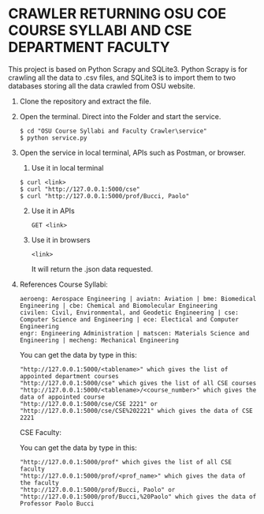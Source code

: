 # CRAWLER RETURNING OSU COE COURSE SYLLABI AND CSE DEPARTMENT FACULTY

This project is based on Python Scrapy and SQLite3. Python Scrapy is for crawling all the data to .csv files, and SQLite3 is to import them to two databases storing all the data crawled from OSU website.

1. Clone the repository and extract the file.
   
2. Open the terminal. Direct into the Folder and start the service.
   
   ```
   $ cd "OSU Course Syllabi and Faculty Crawler\service"
   $ python service.py
   ```
3. Open the service in local terminal, APIs such as Postman, or browser.
    1) Use it in local terminal
      
      ```
      $ curl <link>
      $ curl "http://127.0.0.1:5000/cse"
      $ curl "http://127.0.0.1:5000/prof/Bucci, Paolo"
      ```
    2) Use it in APIs
       ```
       GET <link>
       ```
    4) Use it in browsers
       ```
       <link>
       ```
       It will return the .json data requested.
4. References
   Course Syllabi:
   
   ```
   aeroeng: Aerospace Engineering | aviatn: Aviation | bme: Biomedical Engineering | cbe: Chemical and Biomolecular Engineering
   civilen: Civil, Environmental, and Geodetic Engineering | cse: Computer Science and Engineering | ece: Electical and Computer Engineering
   engr: Engineering Administration | matscen: Materials Science and Engineering | mecheng: Mechanical Engineering
   ```
   
   You can get the data by type in this:
   
   ```
   "http://127.0.0.1:5000/<tablename>" which gives the list of appointed department courses
   "http://127.0.0.1:5000/cse" which gives the list of all CSE courses
   "http://127.0.0.1:5000/<tablename>/<course_number>" which gives the data of appointed course
   "http://127.0.0.1:5000/cse/CSE 2221" or "http://127.0.0.1:5000/cse/CSE%202221" which gives the data of CSE 2221
   ```
   
   CSE Faculty:
   
   You can get the data by type in this:
   
   ```
   "http://127.0.0.1:5000/prof" which gives the list of all CSE faculty
   "http://127.0.0.1:5000/prof/<prof_name>" which gives the data of the faculty
   "http://127.0.0.1:5000/prof/Bucci, Paolo" or "http://127.0.0.1:5000/prof/Bucci,%20Paolo" which gives the data of Professor Paolo Bucci
   ```
   
